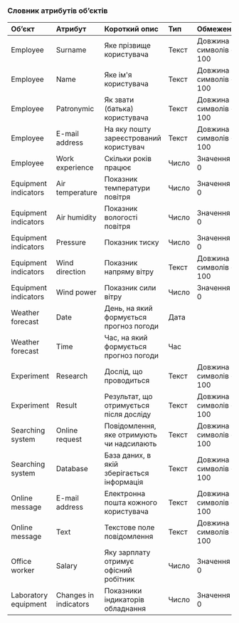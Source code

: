 ### Словник атрибутів об’єктів
|Об’єкт|Атрибут|Короткий опис|Тип|Обмеження|
|:-|:-|:-|:-|:-|
|Employee|Surname|Яке прізвище користувача|Текст|Довжина символів < 100|
|Employee|Name|Яке ім'я користувача|Текст|Довжина символів < 100|
|Employee|Patronymic|Як звати (батька) користувача|Текст|Довжина символів < 100|
|Employee|E-mail address|На яку пошту зареєстрований користувач|Текст|Довжина символів < 100|
|Employee|Work experience|Скільки років працює|Число|Значення > 0|
|Equipment indicators|Air temperature|Показник температури повітря|Число|Значення > 0|
|Equipment indicators|Air humidity|Показник вологості повітря|Число|Значення > 0|
|Equipment indicators|Pressure|Показник тиску|Число|Значення > 0|
|Equipment indicators|Wind direction|Показник напряму вітру|Текст|Довжина символів < 100|
|Equipment indicators|Wind power|Показник сили вітру|Число|Значення > 0|
|Weather forecast|Date|День, на який формується прогноз погоди|Дата||
|Weather forecast|Time|Час, на який формується прогноз погоди|Час||
|Experiment|Research|Дослід, що проводиться|Текст|Довжина символів < 100|
|Experiment|Result|Результат, що отримується після досліду|Текст|Довжина символів < 100|
|Searching system|Online request|Повідомлення, яке отримують чи надсилають|Текст|Довжина символів < 100|
|Searching system|Database|База даних, в якій зберігається інформація|Текст|Довжина символів < 100|
|Online message|E-mail address|Електронна пошта кожного користувача|Текст|Довжина символів < 100|
|Online message|Text|Текстове поле повідомлення|Текст|Довжина символів < 100|
|Office worker|Salary|Яку зарплату отримує офісний робітник|Число|Значення > 0|
|Laboratory equipment|Changes in indicators|Показники індикаторів обладнання|Число|Значення > 0|
